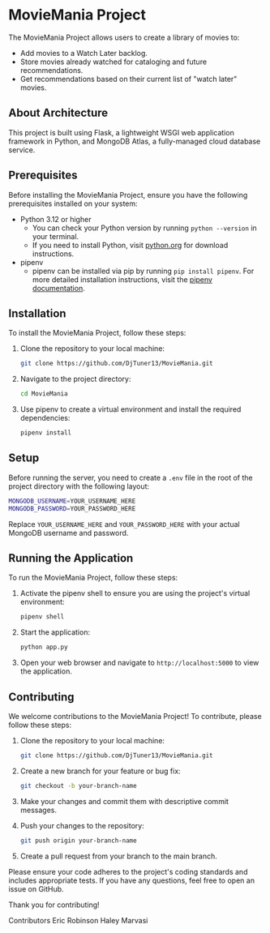 # MovieMania Project

The MovieMania Project allows users to create a library of movies to:

- Add movies to a Watch Later backlog.
- Store movies already watched for cataloging and future recommendations.
- Get recommendations based on their current list of "watch later" movies.

## About Architecture

This project is built using Flask, a lightweight WSGI web application framework in Python, and MongoDB Atlas, a fully-managed cloud database service.

## Prerequisites

Before installing the MovieMania Project, ensure you have the following prerequisites installed on your system:

- Python 3.12 or higher
  - You can check your Python version by running `python --version` in your terminal.
  - If you need to install Python, visit [python.org](https://www.python.org/downloads/) for download instructions.
- pipenv
  - pipenv can be installed via pip by running `pip install pipenv`. For more detailed installation instructions, visit the [pipenv documentation](https://pipenv.pypa.io/en/latest/install/#installing-pipenv).

## Installation

To install the MovieMania Project, follow these steps:

1. Clone the repository to your local machine:

   ```bash
   git clone https://github.com/DjTuner13/MovieMania.git
   ```

2. Navigate to the project directory:

   ```bash
   cd MovieMania
   ```

3. Use pipenv to create a virtual environment and install the required dependencies:

   ```bash
   pipenv install
   ```

## Setup

Before running the server, you need to create a `.env` file in the root of the project directory with the following layout:

```bash
MONGODB_USERNAME=YOUR_USERNAME_HERE
MONGODB_PASSWORD=YOUR_PASSWORD_HERE
```

Replace `YOUR_USERNAME_HERE` and `YOUR_PASSWORD_HERE` with your actual MongoDB username and password.

## Running the Application

To run the MovieMania Project, follow these steps:

1. Activate the pipenv shell to ensure you are using the project's virtual environment:

   ```bash
   pipenv shell
   ```

2. Start the application:

   ```bash
   python app.py
   ```

3. Open your web browser and navigate to `http://localhost:5000` to view the application.

## Contributing

We welcome contributions to the MovieMania Project! To contribute, please follow these steps:

1. Clone the repository to your local machine:

   ```bash
   git clone https://github.com/DjTuner13/MovieMania.git
   ```

2. Create a new branch for your feature or bug fix:

   ```bash
   git checkout -b your-branch-name
   ```

3. Make your changes and commit them with descriptive commit messages.
4. Push your changes to the repository:

   ```bash
   git push origin your-branch-name
   ```

5. Create a pull request from your branch to the main branch.

Please ensure your code adheres to the project's coding standards and includes appropriate tests. If you have any questions, feel free to open an issue on GitHub.

Thank you for contributing!

Contributors
   Eric Robinson
   Haley Marvasi